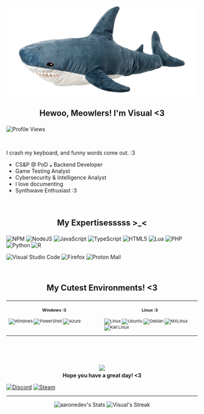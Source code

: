 <p align="center">
<br> <br> <br>  <img src="https://github.com/VisuaISource/VisuaISource/blob/main/blahaj.png"/>
<br>
</p>

## <p align="center"> Hewoo, Meowlers! I'm Visual <3 </p>



![Profile Views](https://komarev.com/ghpvc/?username=VisuaISource)

<br>

I crash my keyboard, and funny words come out. :3
- CS&P @ PoD ⁎ Backend Developer
- Game Testing Analyst
- Cybersecurity & Intelligence Analyst
- I love documenting
- Synthwave Enthusiast :3
<br><br><br>

## <p align="center"> My Expertisesssss >_< </p>

![NPM](https://img.shields.io/badge/NPM-%23CB3837.svg?style=for-the-badge&logo=npm&logoColor=white)
![NodeJS](https://img.shields.io/badge/node.js-6DA55F?style=for-the-badge&logo=node.js&logoColor=white)
![JavaScript](https://img.shields.io/badge/javascript-%23323330.svg?style=for-the-badge&logo=javascript&logoColor=%23F7DF1E)
![TypeScript](https://img.shields.io/badge/typescript-%23007ACC.svg?style=for-the-badge&logo=typescript&logoColor=white)
![HTML5](https://img.shields.io/badge/html5-%23E34F26.svg?style=for-the-badge&logo=html5&logoColor=white)
![Lua](https://img.shields.io/badge/lua-%232C2D72.svg?style=for-the-badge&logo=lua&logoColor=white)
![PHP](https://img.shields.io/badge/php-%23777BB4.svg?style=for-the-badge&logo=php&logoColor=white)
![Python](https://img.shields.io/badge/python-3670A0?style=for-the-badge&logo=python&logoColor=ffdd54)
![R](https://img.shields.io/badge/r-%23276DC3.svg?style=for-the-badge&logo=r&logoColor=white)

![Visual Studio Code](https://img.shields.io/badge/Visual%20Studio%20Code-0078d7.svg?style=for-the-badge&logo=visual-studio-code&logoColor=white)
![Firefox](https://img.shields.io/badge/Firefox-FF7139?style=for-the-badge&logo=Firefox-Browser&logoColor=white)
![Proton Mail](https://img.shields.io/badge/ProtonMail-8B89CC?style=for-the-badge&logo=protonmail&logoColor=white)



<br>


## <p align="center"> <b> My Cutest Environments! <3 </b> </p>

<div class="table-devenvironment">
  <table style="font-size: 11px">
  <tr>
  <td valign="top" width="50%">
  
  #### <p align="center"> Windows :3 </p>
  
  ![Windows](https://img.shields.io/badge/Windows-0078D6?style=for-the-badge&logo=windows&logoColor=white)
  ![PowerShell](https://img.shields.io/badge/PowerShell-%235391FE.svg?style=for-the-badge&logo=powershell&logoColor=white)
  ![Azure](https://img.shields.io/badge/azure-%230072C6.svg?style=for-the-badge&logo=microsoftazure&logoColor=white)
  
  </td>
  <td valign="top" width="50%">
  
  #### <p align="center"> Linux :3 </p>
  
  ![Linux](https://img.shields.io/badge/Linux-FCC624?style=for-the-badge&logo=linux&logoColor=black)
  ![Ubuntu](https://img.shields.io/badge/Ubuntu-E95420?style=for-the-badge&logo=ubuntu&logoColor=white)
  ![Debian](https://img.shields.io/badge/Debian-D70A53?style=for-the-badge&logo=debian&logoColor=white)
  ![MXLinux](https://img.shields.io/badge/-MX%20Linux-%23000000?style=for-the-badge&logo=MXlinux&logoColor=white)
  ![Kali Linux](https://img.shields.io/badge/Kali-268BEE?style=for-the-badge&logo=kalilinux&logoColor=white)
  
  </td>
  </tr>
  </table>
<br><br><br>
<p align="center">
<img src="https://raw.githubusercontent.com/innng/innng/master/assets/kyubey.gif" height="40" />
<br> <b> Hope you have a great day! <3 </b>
</p>
  
[![Discord](https://img.shields.io/badge/Discord-%235865F2.svg?style=for-the-badge&logo=discord&logoColor=white)](discord.com/users/1264589957222236226)
[![Steam](https://img.shields.io/badge/steam-%23000000.svg?style=for-the-badge&logo=steam&logoColor=white)](https://steamcommunity.com/id/visualsource/)
___

<div class="badges-githubstats">
  <p align="center">
    <img src="https://github-readme-stats.vercel.app/api?username=VisuaISource&theme=tokyonight&show_icons=true&hide_border=true&count_private=true" alt="aaronedev's Stats" height="165">
    <img src="https://github-readme-streak-stats.herokuapp.com/?user=VisuaISource&theme=tokyonight&hide_border=true" alt="Visual's Streak" height="165">
  </p>
</div>
